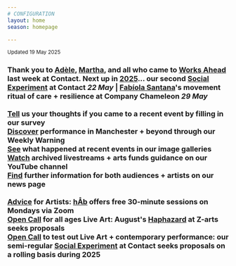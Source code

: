 ```yaml
---
# CONFIGURATION
layout: home
season: homepage

---
```

<small>Updated 19 May 2025</small>        
### Thank you to [Adèle](/current/2025-worksahead/legallez), [Martha](/current/2025-worksahead/pailing), and all who came to [Works Ahead](/current/2025-worksahead) last week at Contact. Next up in [2025](/current/2025)… our second [Social Experiment](/socialexperiment) at Contact *22 May* | [Fabíola Santana](/current/2025/santana)'s movement ritual of care + resilience at Company Chameleon *29 May*<br><br><a href="https://www.illuminate-data.org.uk/survey/gnwmcx" target="_blank">Tell</a> us your thoughts if you came to a recent event by filling in our survey<br><a href="https://wordofwarning.posthaven.com" target="_blank">Discover</a> performance in Manchester + beyond through our Weekly Warning<br>[See](/galleries) what happened at recent events in our image galleries<br><a href="https://youtube.com/@warnmcr" target="_blank">Watch</a> archived livestreams + arts funds guidance on our YouTube channel<br>[Find](/news) further information for both audiences + artists on our news page<br><br>[Advice](/hab/advice) for Artists: [hÅb](/hab) offers free 30-minute sessions on Mondays via Zoom<br><a href="https://haphazard.posthaven.com" target="_blank">Open Call</a> for all ages Live Art: August's [Haphazard](/hab/haphazard) at Z-arts seeks proposals<br><a href="https://socialexperiment.posthaven.com" target="_blank">Open Call</a> to test out Live Art + contemporary performance: our semi-regular [Social Experiment](/socialexperiment) at Contact seeks proposals on a rolling basis during 2025
